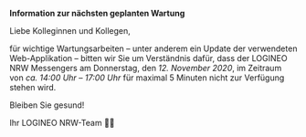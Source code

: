 **Information zur nächsten geplanten Wartung**


Liebe Kolleginnen und Kollegen,

für wichtige Wartungsarbeiten – unter anderem ein Update der verwendeten Web-Applikation – bitten wir Sie um Verständnis dafür, dass der LOGINEO NRW Messengers am Donnerstag, den *12. November 2020*, im Zeitraum von *ca. 14:00 Uhr – 17:00 Uhr* für maximal 5 Minuten nicht zur Verfügung stehen wird. 

Bleiben Sie gesund!

Ihr LOGINEO NRW-Team 👨‍💻
